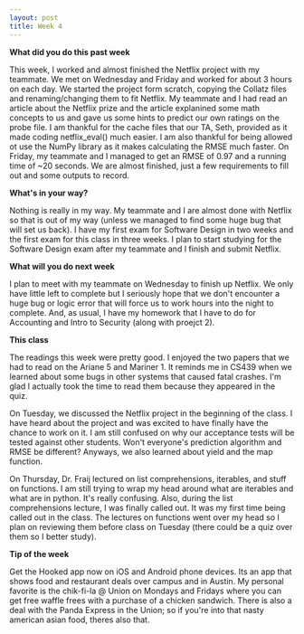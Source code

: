 ```yaml
---
layout: post
title: Week 4
---
```


**What did you do this past week**

This week, I worked and almost finished the Netflix project with my teammate. We met on Wednesday and Friday and worked for about 3 hours on each day. We started the project form scratch, copying the Collatz files and renaming/changing them to fit Netflix. My teammate and I had read an article about the Netflix prize and the article explanined some math concepts to us and gave us some hints to predict our own ratings on the probe file. I am thankful for the cache files that our TA, Seth, provided as it made coding netflix_eval() much easier. I am also thankful for being allowed ot use the NumPy library as it makes calculating the RMSE much faster. On Friday, my teammate and I managed to get an RMSE of 0.97 and a running time of ~20 seconds. We are almost finished, just a few requirements to fill out and some outputs to record.


**What's in your way?**

Nothing is really in my way. My teammate and I are almost done with Netflix so that is out of my way (unless we managed to find some huge bug that will set us back). I have my first exam for Software Design in two weeks and the first exam for this class in three weeks. I plan to start studying for the Software Design exam after my teammate and I finish and submit Netflix. 


**What will you do next week**

I plan to meet with my teammate on Wednesday to finish up Netflix. We only have little left to complete but I seriously hope that we don't encounter a huge bug or logic error that will force us to work hours into the night to complete. And, as usual, I have my homework that I have to do for Accounting and Intro to Security (along with proejct 2).


**This class**

The readings this week were pretty good. I enjoyed the two papers that we had to read on the Ariane 5 and Mariner 1. It reminds me in CS439 when we learned about some bugs in other systems that caused fatal crashes. I'm glad I actually took the time to read them because they appeared in the quiz.

On Tuesday, we discussed the Netflix project in the beginning of the class. I have heard about the project and was excited to have finally have the chance to work on it. I am still confused on why our acceptance tests will be tested against other students. Won't everyone's prediction algorithm and RMSE be different? Anyways, we also learned about yield and the map function. 

On Thursday, Dr. Fraij lectured on list comprehensions, iterables, and stuff on functions. I am still trying to wrap my head around what are iterables and what are in python. It's really confusing. Also, during the list comprehensions lecture, I was finally called out. It was my first time being called out in the class. The lectures on functions went over my head so I plan on reviewing them before class on Tuesday (there could be a quiz over them so I better study).

**Tip of the week**

Get the Hooked app now on iOS and Android phone devices. Its an app that shows food and restaurant deals over campus and in Austin. My personal favorite is the chik-fi-la @ Union on Mondays and Fridays where you can get free waffle frees with a purchase of a chicken sandwich. There is also a deal with the Panda Express in the Union; so if you're into that nasty american asian food, theres also that.
